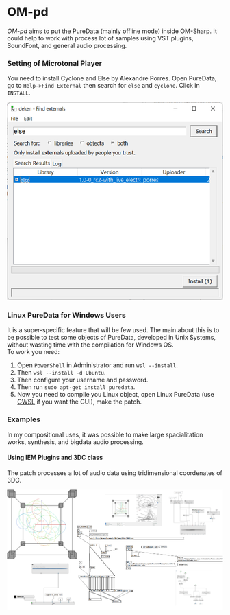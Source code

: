 # OM-pd 


*OM-pd* aims to put the PureData (mainly offline mode) inside OM-Sharp. It could help to work with process lot of samples using VST plugins, SoundFont, and general audio processing.


### Setting of Microtonal Player

You need to install Cyclone and Else by Alexandre Porres. Open PureData, go to `Help->Find External` then search for `else` and `cyclone`. Click in `INSTALL`.


<img src="https://github.com/charlesneimog/OM-pd/blob/master/resources/Using%20Deken.png" width="512"/>


### Linux PureData for Windows Users

It is a super-specific feature that will be few used. The main about this is to be possible to test some objects of PureData, developed in Unix Systems, without wasting time with the compilation for Windows OS.  
To work you need: 

1. Open `PowerShell` in Administrator and run `wsl --install`.
2. Then `wsl --install -d Ubuntu`. 
3. Then configure your username and password.
4. Then run `sudo apt-get install puredata`.
5. Now you need to compile you Linux object, open Linux PureData (use [GWSL](https://github.com/Opticos/GWSL-Source) if you want the GUI), make the patch. 

### Examples 


In my compositional uses, it was possible to make large spacialitation works, synthesis, and bigdata audio processing.


#### Using IEM Plugins and 3DC class

The patch processes a lot of audio data using tridimensional coordenates of 3DC.

![IEM Plugins and OM-pd](https://github.com/charlesneimog/OM-pd/blob/master/resources/Exemplo%20-%20Espacializacao.png)


